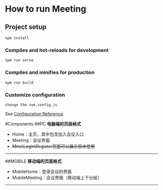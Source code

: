 # How to run Meeting
## Project setup
```
npm install
```
### Compiles and hot-reloads for development
```
npm run serve
```
### Compiles and minifies for production
```
npm run build
```
### Customize configuration
```
change the vue.config.js
```
See [Configuration Reference](https://cli.vuejs.org/config/). 

#Components
##PC
__电脑端的页面格式__
+ Home：主页，其中包含加入会议入口
+ Meeting：会议界面
+ ~~Mine\Login\Register页面可以展示但未使用~~
---
##MOBILE
__移动端的页面格式__
+ MobileHome：登录会议的界面
+ MobileMeeting：会议界面（移动端上下分层）
---

